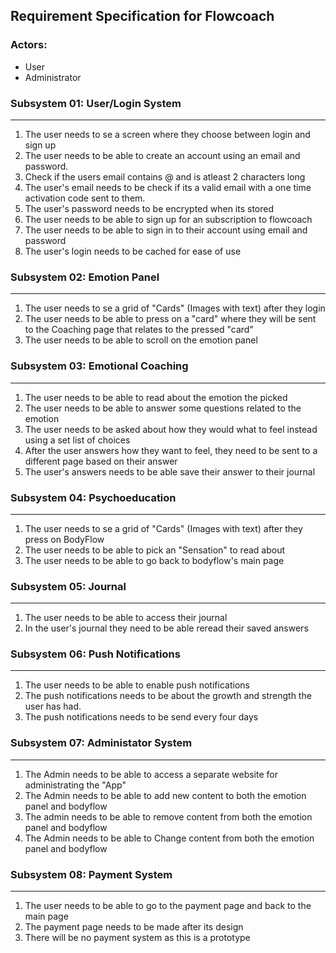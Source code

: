 ## Requirement Specification for Flowcoach

### Actors: 
* User
* Administrator

### Subsystem 01: User/Login System
---
1. The user needs to se a screen where they choose between login and sign up
1. The user needs to be able to create an account using an email and password.
1. Check if the users email contains @ and is atleast 2 characters long
2. The user's email needs to be check if its a valid email with a one time activation code sent to them.
3. The user's password needs to be encrypted when its stored
4. The user needs to be able to sign up for an subscription to flowcoach
5. The user needs to be able to sign in to their account using email and password
6. The user's login needs to be cached for ease of use

### Subsystem 02: Emotion Panel
---
1. The user needs to se a grid of "Cards" (Images with text) after they login
2. The user needs to be able to press on a "card" where they will be sent to the Coaching page that relates to the pressed "card"
3. The user needs to be able to scroll on the emotion panel

### Subsystem 03: Emotional Coaching 
---
1. The user needs to be able to read about the emotion the picked
2. The user needs to be able to answer some questions related to the emotion
3. The user needs to be asked about how they would what to feel instead using a set list of choices
4. After the user answers how they want to feel, they need to be sent to a different page based on their answer
5. The user's answers needs to be able save their answer to their journal

### Subsystem 04: Psychoeducation
---
1. The user needs to se a grid of "Cards" (Images with text) after they press on BodyFlow
2. The user needs to be able to pick an "Sensation" to read about
3. The user needs to be able to go back to bodyflow's main page

### Subsystem 05: Journal
---
1. The user needs to be able to access their journal
2. In the user's journal they need to be able reread their saved answers

### Subsystem 06: Push Notifications
---
1. The user needs to be able to enable push notifications
2. The push notifications needs to be about the growth and strength the user has had.
3. The push notifications needs to be send every four days

### Subsystem 07: Administator System
---
1. The Admin needs to be able to access a separate website for administrating the "App"
1. The Admin needs to be able to add new content to both the emotion panel and bodyflow
2. The admin needs to be able to remove content from both the emotion panel and bodyflow
3. The Admin needs to be able to Change content from both the emotion panel and bodyflow

### Subsystem 08: Payment System
---
1. The user needs to be able to go to the payment page and back to the main page
2. The payment page needs to be made after its design
3. There will be no payment system as this is a prototype